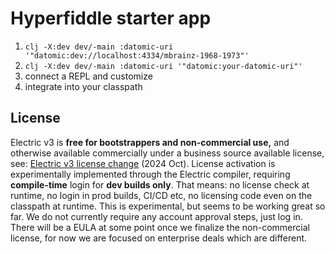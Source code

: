 # Hyperfiddle starter app

1. `clj -X:dev dev/-main :datomic-uri '"datomic:dev://localhost:4334/mbrainz-1968-1973"'`
2. `clj -X:dev dev/-main :datomic-uri '"datomic:your-datomic-uri"'`
3. connect a REPL and customize
4. integrate into your classpath


<!-- # Minimal setup to run datomic browser from a jar -->

<!-- 1. build the datomic browser jar (not uberjar!) -->
<!--    - cd ../publish/electric-datomic-browser/ -->
<!--    - clj -X:build:prod jar -->

<!-- 2. run with jar added to classpath -->
<!--    - Note version of `../publish/electric-datomic-browser/target/datomic-browser-<git-sha>.jar` -->
<!--    - put it in `./deps.edn`, like: `com.hyperfiddle/datomic-browser {:local/root "../publish/electric-datomic-browser/target/datomic-browser-<git-sha>.jar"}` -->
<!--    - `clj -M:prod -m prod datomic-uri datomic:dev://localhost:4334/mbrainz-1968-1973` -->

## License
Electric v3 is **free for bootstrappers and non-commercial use,** and otherwise available commercially under a business source available license, see: [Electric v3 license change](https://tana.pub/lQwRvGRaQ7hM/electric-v3-license-change) (2024 Oct). License activation is experimentally implemented through the Electric compiler, requiring **compile-time** login for **dev builds only**. That means: no license check at runtime, no login in prod builds, CI/CD etc, no licensing code even on the classpath at runtime. This is experimental, but seems to be working great so far. We do not currently require any account approval steps, just log in. There will be a EULA at some point once we finalize the non-commercial license, for now we are focused on enterprise deals which are different.
